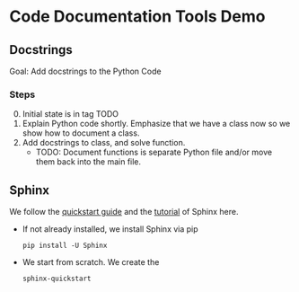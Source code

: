 # Code Documentation Tools Demo

## Docstrings

Goal: Add docstrings to the Python Code

### Steps

0. Initial state is in tag TODO
1. Explain Python code shortly. Emphasize that we have a class now so we show how to document a class.
2. Add docstrings to class, and solve function.
    - TODO: Document functions is separate Python file and/or move them back into the main file.

## Sphinx

We follow the [quickstart guide](https://www.sphinx-doc.org/en/master/usage/quickstart.html) and the [tutorial](https://www.sphinx-doc.org/en/master/tutorial/index.html) of Sphinx here.

- If not already installed, we install Sphinx via pip

  ```
  pip install -U Sphinx
  ```

- We start from scratch. We create the

  ```bash
  sphinx-quickstart
  ```
